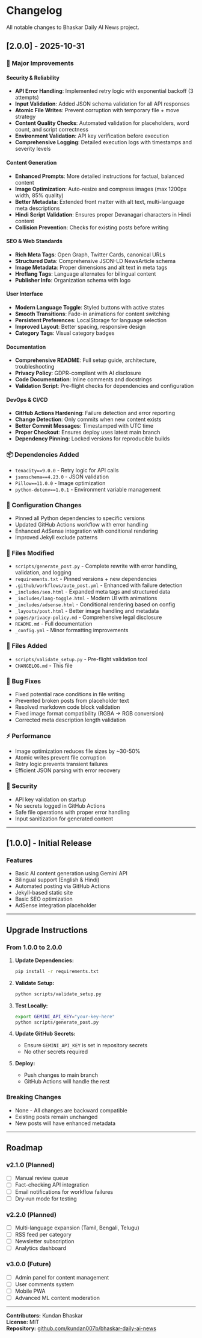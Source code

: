 # Changelog

All notable changes to Bhaskar Daily AI News project.

## [2.0.0] - 2025-10-31

### 🚀 Major Improvements

#### Security & Reliability
- **API Error Handling**: Implemented retry logic with exponential backoff (3 attempts)
- **Input Validation**: Added JSON schema validation for all API responses
- **Atomic File Writes**: Prevent corruption with temporary file + move strategy
- **Content Quality Checks**: Automated validation for placeholders, word count, and script correctness
- **Environment Validation**: API key verification before execution
- **Comprehensive Logging**: Detailed execution logs with timestamps and severity levels

#### Content Generation
- **Enhanced Prompts**: More detailed instructions for factual, balanced content
- **Image Optimization**: Auto-resize and compress images (max 1200px width, 85% quality)
- **Better Metadata**: Extended front matter with alt text, multi-language meta descriptions
- **Hindi Script Validation**: Ensures proper Devanagari characters in Hindi content
- **Collision Prevention**: Checks for existing posts before writing

#### SEO & Web Standards
- **Rich Meta Tags**: Open Graph, Twitter Cards, canonical URLs
- **Structured Data**: Comprehensive JSON-LD NewsArticle schema
- **Image Metadata**: Proper dimensions and alt text in meta tags
- **Hreflang Tags**: Language alternates for bilingual content
- **Publisher Info**: Organization schema with logo

#### User Interface
- **Modern Language Toggle**: Styled buttons with active states
- **Smooth Transitions**: Fade-in animations for content switching
- **Persistent Preferences**: LocalStorage for language selection
- **Improved Layout**: Better spacing, responsive design
- **Category Tags**: Visual category badges

#### Documentation
- **Comprehensive README**: Full setup guide, architecture, troubleshooting
- **Privacy Policy**: GDPR-compliant with AI disclosure
- **Code Documentation**: Inline comments and docstrings
- **Validation Script**: Pre-flight checks for dependencies and configuration

#### DevOps & CI/CD
- **GitHub Actions Hardening**: Failure detection and error reporting
- **Change Detection**: Only commits when new content exists
- **Better Commit Messages**: Timestamped with UTC time
- **Proper Checkout**: Ensures deploy uses latest main branch
- **Dependency Pinning**: Locked versions for reproducible builds

### 📦 Dependencies Added
- `tenacity==9.0.0` - Retry logic for API calls
- `jsonschema==4.23.0` - JSON validation
- `Pillow==11.0.0` - Image optimization
- `python-dotenv==1.0.1` - Environment variable management

### 🔧 Configuration Changes
- Pinned all Python dependencies to specific versions
- Updated GitHub Actions workflow with error handling
- Enhanced AdSense integration with conditional rendering
- Improved Jekyll exclude patterns

### 📝 Files Modified
- `scripts/generate_post.py` - Complete rewrite with error handling, validation, and logging
- `requirements.txt` - Pinned versions + new dependencies
- `.github/workflows/auto_post.yml` - Enhanced with failure detection
- `_includes/seo.html` - Expanded meta tags and structured data
- `_includes/lang-toggle.html` - Modern UI with animations
- `_includes/adsense.html` - Conditional rendering based on config
- `_layouts/post.html` - Better image handling and metadata
- `pages/privacy-policy.md` - Comprehensive legal disclosure
- `README.md` - Full documentation
- `_config.yml` - Minor formatting improvements

### 📁 Files Added
- `scripts/validate_setup.py` - Pre-flight validation tool
- `CHANGELOG.md` - This file

### 🐛 Bug Fixes
- Fixed potential race conditions in file writing
- Prevented broken posts from placeholder text
- Resolved markdown code block validation
- Fixed image format compatibility (RGBA → RGB conversion)
- Corrected meta description length validation

### ⚡ Performance
- Image optimization reduces file sizes by ~30-50%
- Atomic writes prevent file corruption
- Retry logic prevents transient failures
- Efficient JSON parsing with error recovery

### 🔐 Security
- API key validation on startup
- No secrets logged in GitHub Actions
- Safe file operations with proper error handling
- Input sanitization for generated content

---

## [1.0.0] - Initial Release

### Features
- Basic AI content generation using Gemini API
- Bilingual support (English & Hindi)
- Automated posting via GitHub Actions
- Jekyll-based static site
- Basic SEO optimization
- AdSense integration placeholder

---

## Upgrade Instructions

### From 1.0.0 to 2.0.0

1. **Update Dependencies:**
   ```bash
   pip install -r requirements.txt
   ```

2. **Validate Setup:**
   ```bash
   python scripts/validate_setup.py
   ```

3. **Test Locally:**
   ```bash
   export GEMINI_API_KEY="your-key-here"
   python scripts/generate_post.py
   ```

4. **Update GitHub Secrets:**
   - Ensure `GEMINI_API_KEY` is set in repository secrets
   - No other secrets required

5. **Deploy:**
   - Push changes to main branch
   - GitHub Actions will handle the rest

### Breaking Changes
- None - All changes are backward compatible
- Existing posts remain unchanged
- New posts will have enhanced metadata

---

## Roadmap

### v2.1.0 (Planned)
- [ ] Manual review queue
- [ ] Fact-checking API integration
- [ ] Email notifications for workflow failures
- [ ] Dry-run mode for testing

### v2.2.0 (Planned)
- [ ] Multi-language expansion (Tamil, Bengali, Telugu)
- [ ] RSS feed per category
- [ ] Newsletter subscription
- [ ] Analytics dashboard

### v3.0.0 (Future)
- [ ] Admin panel for content management
- [ ] User comments system
- [ ] Mobile PWA
- [ ] Advanced ML content moderation

---

**Contributors:** Kundan Bhaskar  
**License:** MIT  
**Repository:** [github.com/kundan007b/bhaskar-daily-ai-news](https://github.com/kundan007b/bhaskar-daily-ai-news)
